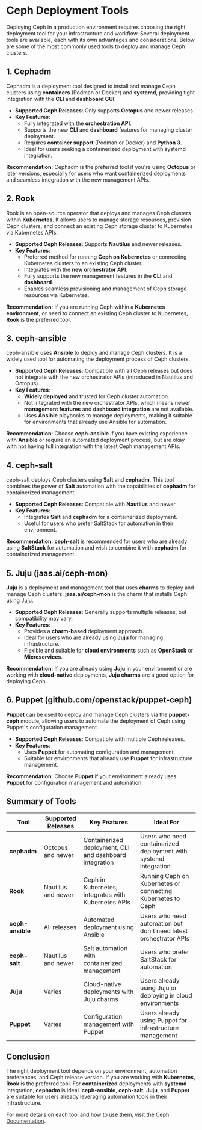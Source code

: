 # Ceph Deployment Tools

Deploying Ceph in a production environment requires choosing the right deployment tool for your infrastructure and workflow. Several deployment tools are available, each with its own advantages and considerations. Below are some of the most commonly used tools to deploy and manage Ceph clusters.

## 1. **Cephadm**
Cephadm is a deployment tool designed to install and manage Ceph clusters using **containers** (Podman or Docker) and **systemd**, providing tight integration with the **CLI** and **dashboard GUI**.

- **Supported Ceph Releases**: Only supports **Octopus** and newer releases.
- **Key Features**:
  - Fully integrated with the **orchestration API**.
  - Supports the new **CLI** and **dashboard** features for managing cluster deployment.
  - Requires **container support** (Podman or Docker) and **Python 3**.
  - Ideal for users seeking a containerized deployment with systemd integration.

**Recommendation**: Cephadm is the preferred tool if you're using **Octopus** or later versions, especially for users who want containerized deployments and seamless integration with the new management APIs.

## 2. **Rook**
Rook is an open-source operator that deploys and manages Ceph clusters within **Kubernetes**. It allows users to manage storage resources, provision Ceph clusters, and connect an existing Ceph storage cluster to Kubernetes via Kubernetes APIs.

- **Supported Ceph Releases**: Supports **Nautilus** and newer releases.
- **Key Features**:
  - Preferred method for running **Ceph on Kubernetes** or connecting Kubernetes clusters to an existing Ceph cluster.
  - Integrates with the **new orchestrator API**.
  - Fully supports the new management features in the **CLI** and **dashboard**.
  - Enables seamless provisioning and management of Ceph storage resources via Kubernetes.

**Recommendation**: If you are running Ceph within a **Kubernetes environment**, or need to connect an existing Ceph cluster to Kubernetes, **Rook** is the preferred tool.

## 3. **ceph-ansible**
ceph-ansible uses **Ansible** to deploy and manage Ceph clusters. It is a widely used tool for automating the deployment process of Ceph clusters.

- **Supported Ceph Releases**: Compatible with all Ceph releases but does not integrate with the new orchestrator APIs (introduced in Nautilus and Octopus).
- **Key Features**:
  - **Widely deployed** and trusted for Ceph cluster automation.
  - Not integrated with the new orchestrator APIs, which means newer **management features** and **dashboard integration** are not available.
  - Uses **Ansible** playbooks to manage deployments, making it suitable for environments that already use Ansible for automation.

**Recommendation**: Choose **ceph-ansible** if you have existing experience with **Ansible** or require an automated deployment process, but are okay with not having full integration with the latest Ceph management APIs.

## 4. **ceph-salt**
ceph-salt deploys Ceph clusters using **Salt** and **cephadm**. This tool combines the power of **Salt** automation with the capabilities of **cephadm** for containerized management.

- **Supported Ceph Releases**: Compatible with **Nautilus** and newer.
- **Key Features**:
  - Integrates **Salt** and **cephadm** for a containerized deployment.
  - Useful for users who prefer SaltStack for automation in their environment.
  
**Recommendation**: **ceph-salt** is recommended for users who are already using **SaltStack** for automation and wish to combine it with **cephadm** for containerized management.

## 5. **Juju (jaas.ai/ceph-mon)**
**Juju** is a deployment and management tool that uses **charms** to deploy and manage Ceph clusters. **jaas.ai/ceph-mon** is the charm that installs Ceph using Juju.

- **Supported Ceph Releases**: Generally supports multiple releases, but compatibility may vary.
- **Key Features**:
  - Provides a **charm-based** deployment approach.
  - Ideal for users who are already using **Juju** for managing infrastructure.
  - Flexible and suitable for **cloud environments** such as **OpenStack** or **Microservices**.

**Recommendation**: If you are already using **Juju** in your environment or are working with **cloud-native** deployments, **Juju charms** are a good option for deploying Ceph.

## 6. **Puppet (github.com/openstack/puppet-ceph)**
**Puppet** can be used to deploy and manage Ceph clusters via the **puppet-ceph** module, allowing users to automate the deployment of Ceph using Puppet's configuration management.

- **Supported Ceph Releases**: Compatible with multiple Ceph releases.
- **Key Features**:
  - Uses **Puppet** for automating configuration and management.
  - Suitable for environments that already use **Puppet** for infrastructure management.

**Recommendation**: Choose **Puppet** if your environment already uses **Puppet** for configuration management and automation.

## Summary of Tools

| **Tool**          | **Supported Releases**    | **Key Features**                                         | **Ideal For**                                       |
|-------------------|---------------------------|---------------------------------------------------------|-----------------------------------------------------|
| **cephadm**       | Octopus and newer         | Containerized deployment, CLI and dashboard integration | Users who need containerized deployment with systemd integration |
| **Rook**          | Nautilus and newer        | Ceph in Kubernetes, integrates with Kubernetes APIs     | Running Ceph on Kubernetes or connecting Kubernetes to Ceph |
| **ceph-ansible**  | All releases              | Automated deployment using Ansible                      | Users who need automation but don't need latest orchestrator APIs |
| **ceph-salt**     | Nautilus and newer        | Salt automation with containerized management           | Users who prefer SaltStack for automation            |
| **Juju**          | Varies                    | Cloud-native deployments with Juju charms               | Users already using Juju or deploying in cloud environments |
| **Puppet**        | Varies                    | Configuration management with Puppet                    | Users already using Puppet for infrastructure management |

## Conclusion

The right deployment tool depends on your environment, automation preferences, and Ceph release version. If you are working with **Kubernetes**, **Rook** is the preferred tool. For **containerized** deployments with **systemd** integration, **cephadm** is ideal. **ceph-ansible**, **ceph-salt**, **Juju**, and **Puppet** are suitable for users already leveraging automation tools in their infrastructure.

For more details on each tool and how to use them, visit the [Ceph Documentation](https://ceph.io/docs/).
